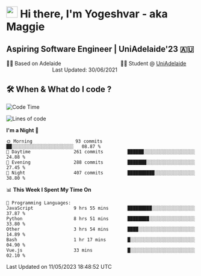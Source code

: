 <h1><img src="https://emojis.slackmojis.com/emojis/images/1531849430/4246/blob-sunglasses.gif?1531849430" width="30"/> Hi there, I'm Yogeshvar - aka Maggie</h1>

## Aspiring Software Engineer | UniAdelaide'23 🇦🇺  
🏂🏻  Based on Adelaide &nbsp;&nbsp;&nbsp;&nbsp;&nbsp;&nbsp;&nbsp;&nbsp;&nbsp;&nbsp;&nbsp;&nbsp;&nbsp;&nbsp;&nbsp;&nbsp;&nbsp;&nbsp;&nbsp;&nbsp;&nbsp;&nbsp;&nbsp;&nbsp;&nbsp;&nbsp;&nbsp;&nbsp;&nbsp;&nbsp;&nbsp;&nbsp;&nbsp;&nbsp;&nbsp;&nbsp;&nbsp;&nbsp;&nbsp;👨‍💻 Student @ [UniAdelaide](https://www.adelaide.edu.au)   &nbsp;&nbsp;&nbsp;&nbsp;&nbsp;&nbsp;&nbsp;&nbsp;&nbsp;&nbsp;&nbsp;&nbsp;&nbsp;&nbsp;&nbsp;&nbsp;&nbsp;&nbsp;&nbsp;&nbsp;&nbsp;&nbsp;&nbsp;&nbsp;&nbsp;&nbsp;&nbsp;&nbsp;&nbsp;&nbsp;&nbsp;Last Updated: 30/06/2021

## 🛠 When & What do I code ?  

<!--START_SECTION:waka-->
![Code Time](http://img.shields.io/badge/Code%20Time-2%2C154%20hrs%2015%20mins-blue)

![Lines of code](https://img.shields.io/badge/From%20Hello%20World%20I%27ve%20Written-3.6%20million%20lines%20of%20code-blue)

**I'm a Night 🦉** 

```text
🌞 Morning                93 commits          ██░░░░░░░░░░░░░░░░░░░░░░░   08.87 % 
🌆 Daytime                261 commits         ██████░░░░░░░░░░░░░░░░░░░   24.88 % 
🌃 Evening                288 commits         ███████░░░░░░░░░░░░░░░░░░   27.45 % 
🌙 Night                  407 commits         ██████████░░░░░░░░░░░░░░░   38.80 % 
```


📊 **This Week I Spent My Time On** 

```text
💬 Programming Languages: 
JavaScript               9 hrs 55 mins       █████████░░░░░░░░░░░░░░░░   37.87 % 
Python                   8 hrs 51 mins       ████████░░░░░░░░░░░░░░░░░   33.80 % 
Other                    3 hrs 54 mins       ████░░░░░░░░░░░░░░░░░░░░░   14.89 % 
Bash                     1 hr 17 mins        █░░░░░░░░░░░░░░░░░░░░░░░░   04.90 % 
Vue.js                   33 mins             █░░░░░░░░░░░░░░░░░░░░░░░░   02.10 % 
```


 Last Updated on 11/05/2023 18:48:52 UTC
<!--END_SECTION:waka-->
